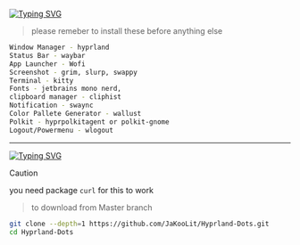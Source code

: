 
[![Typing SVG](https://readme-typing-svg.herokuapp.com?font=Fira+Code&weight=700&size=22&pause=1000&color=eca6c4&/vCenter=true&width=435&height=30&lines=REQUIRMENTS)](https://git.io/typing-svg)
>please remeber to install these before anything else
```bash
Window Manager - hyprland
Status Bar - waybar
App Launcher - Wofi
Screenshot - grim, slurp, swappy
Terminal - kitty
Fonts - jetbrains mono nerd,
clipboard manager - cliphist
Notification - swaync
Color Pallete Generator - wallust
Polkit - hyprpolkitagent or polkit-gnome
Logout/Powermenu - wlogout
```
---
[![Typing SVG](https://readme-typing-svg.herokuapp.com?font=Fira+Code&weight=700&size=22&pause=1000&color=eca6c4&vCenter=true&width=435&height=30&lines=INSTALLATION)](https://git.io/typing-svg)

> [!CAUTION] 
> you need package `curl` for this to work

> to download from Master branch
```bash
git clone --depth=1 https://github.com/JaKooLit/Hyprland-Dots.git
cd Hyprland-Dots
```